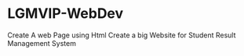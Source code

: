 # LGMVIP-WebDev
Create A web Page using Html
Create a big Website for Student Result Management System

